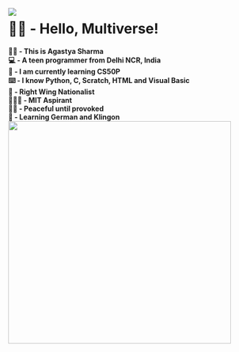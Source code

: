 <img src="https://user-images.githubusercontent.com/83625567/194696977-536359a2-66d0-4f74-b836-1086469c4f38.gif" align=left></img>
<h1> 👋🏻 - Hello, Multiverse!</h1>
<h4>🤝🏻 - This is Agastya Sharma<br>
💻 - A teen programmer from Delhi NCR, India<br>
📖 - I am currently learning CS50P<br>
⌨️ - I know Python, C, Scratch, HTML and Visual Basic<br>
🧡 - Right Wing Nationalist <br>
🧑🏻‍🎓 - MIT Aspirant<br>
✌🏻 - Peaceful until provoked<br>
🔖 - Learning German and Klingon
<img src="https://user-images.githubusercontent.com/83625567/194697323-bd684d56-2b81-4914-bfe4-220fdb80da9c.gif" align=left width=450px></img>


